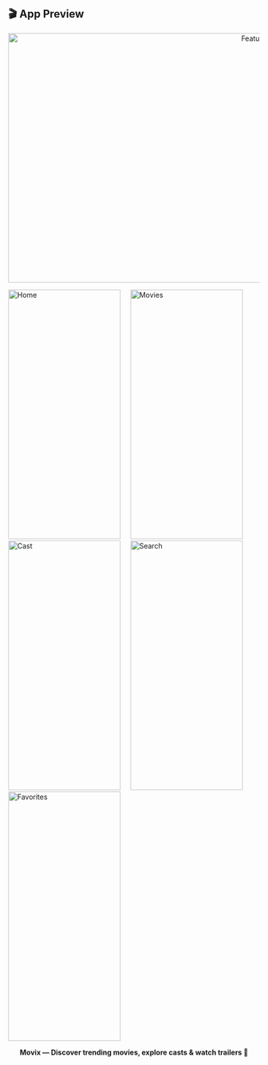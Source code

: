 

## 🎬 App Preview

<p align="center">
  <img 
    src="https://github.com/user-attachments/assets/c75b4110-120c-47d8-afc9-b99c9f1e4a04" 
    alt="Feature Graphic" 
    width="1024" 
    height="500" 
  />
</p>

<p align="center gap-2">
  <img src="https://github.com/user-attachments/assets/c04222b4-57d5-4584-846d-4e83e7044816" width="225" height="500" alt="Home" />
  &nbsp;&nbsp;&nbsp;
  <img src="https://github.com/user-attachments/assets/39663c05-7901-41af-8b0a-6866e690a572" width="225" height="500" alt="Movies" />
  &nbsp;&nbsp;&nbsp;
  <img src="https://github.com/user-attachments/assets/fedcf635-2c69-4762-9906-6a2416477908" width="225" height="500" alt="Cast" />
  &nbsp;&nbsp;&nbsp;
  <img src="https://github.com/user-attachments/assets/d41c36d0-d121-4119-818f-94ec7d652e77" width="225" height="500" alt="Search" />
  &nbsp;&nbsp;&nbsp;
  <img src="https://github.com/user-attachments/assets/0379d452-73d5-43e1-b2b6-e5fbe562a6e6" width="225" height="500" alt="Favorites" />
</p>

<p align="center">
  <b>Movix — Discover trending movies, explore casts & watch trailers 🎥</b>
</p>

